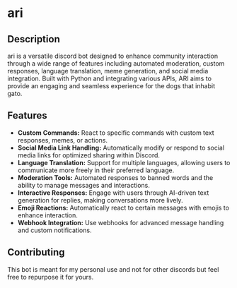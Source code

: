 # ari

## Description

ari is a versatile discord bot designed to enhance community interaction through a wide range of features including automated moderation, custom responses, language translation, meme generation, and social media integration. Built with Python and integrating various APIs, ARI aims to provide an engaging and seamless experience for the dogs that inhabit gato.

## Features

- **Custom Commands:** React to specific commands with custom text responses, memes, or actions.
- **Social Media Link Handling:** Automatically modify or respond to social media links for optimized sharing within Discord.
- **Language Translation:** Support for multiple languages, allowing users to communicate more freely in their preferred language.
- **Moderation Tools:** Automated responses to banned words and the ability to manage messages and interactions.
- **Interactive Responses:** Engage with users through AI-driven text generation for replies, making conversations more lively.
- **Emoji Reactions:** Automatically react to certain messages with emojis to enhance interaction.
- **Webhook Integration:** Use webhooks for advanced message handling and custom notifications.

## Contributing

This bot is meant for my personal use and not for other discords but feel free to repurpose it for yours.